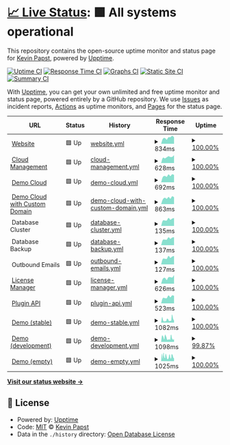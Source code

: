 # [📈 Live Status](https://kevinpapst.github.io/cloud-status): <!--live status--> **🟩 All systems operational**

This repository contains the open-source uptime monitor and status page for [Kevin Papst](www.kevinpapst.de), powered by [Upptime](https://github.com/upptime/upptime).

[![Uptime CI](https://github.com/kevinpapst/cloud-status/workflows/Uptime%20CI/badge.svg)](https://github.com/kevinpapst/cloud-status/actions?query=workflow%3A%22Uptime+CI%22)
[![Response Time CI](https://github.com/kevinpapst/cloud-status/workflows/Response%20Time%20CI/badge.svg)](https://github.com/kevinpapst/cloud-status/actions?query=workflow%3A%22Response+Time+CI%22)
[![Graphs CI](https://github.com/kevinpapst/cloud-status/workflows/Graphs%20CI/badge.svg)](https://github.com/kevinpapst/cloud-status/actions?query=workflow%3A%22Graphs+CI%22)
[![Static Site CI](https://github.com/kevinpapst/cloud-status/workflows/Static%20Site%20CI/badge.svg)](https://github.com/kevinpapst/cloud-status/actions?query=workflow%3A%22Static+Site+CI%22)
[![Summary CI](https://github.com/kevinpapst/cloud-status/workflows/Summary%20CI/badge.svg)](https://github.com/kevinpapst/cloud-status/actions?query=workflow%3A%22Summary+CI%22)

With [Upptime](https://upptime.js.org), you can get your own unlimited and free uptime monitor and status page, powered entirely by a GitHub repository. We use [Issues](https://github.com/kevinpapst/cloud-status/issues) as incident reports, [Actions](https://github.com/kevinpapst/cloud-status/actions) as uptime monitors, and [Pages](https://kevinpapst.github.io/cloud-status) for the status page.

<!--start: status pages-->
<!-- This summary is generated by Upptime (https://github.com/upptime/upptime) -->
<!-- Do not edit this manually, your changes will be overwritten -->
<!-- prettier-ignore -->
| URL | Status | History | Response Time | Uptime |
| --- | ------ | ------- | ------------- | ------ |
| <img alt="" src="https://icons.duckduckgo.com/ip3/www.kimai.org.ico" height="13"> [Website](https://www.kimai.org) | 🟩 Up | [website.yml](https://github.com/kevinpapst/cloud-status/commits/HEAD/history/website.yml) | <details><summary><img alt="Response time graph" src="./graphs/website/response-time-week.png" height="20"> 834ms</summary><br><a href="https://uptime.kimai.cloud/history/website"><img alt="Response time 870" src="https://img.shields.io/endpoint?url=https%3A%2F%2Fraw.githubusercontent.com%2Fkevinpapst%2Fcloud-status%2FHEAD%2Fapi%2Fwebsite%2Fresponse-time.json"></a><br><a href="https://uptime.kimai.cloud/history/website"><img alt="24-hour response time 890" src="https://img.shields.io/endpoint?url=https%3A%2F%2Fraw.githubusercontent.com%2Fkevinpapst%2Fcloud-status%2FHEAD%2Fapi%2Fwebsite%2Fresponse-time-day.json"></a><br><a href="https://uptime.kimai.cloud/history/website"><img alt="7-day response time 834" src="https://img.shields.io/endpoint?url=https%3A%2F%2Fraw.githubusercontent.com%2Fkevinpapst%2Fcloud-status%2FHEAD%2Fapi%2Fwebsite%2Fresponse-time-week.json"></a><br><a href="https://uptime.kimai.cloud/history/website"><img alt="30-day response time 881" src="https://img.shields.io/endpoint?url=https%3A%2F%2Fraw.githubusercontent.com%2Fkevinpapst%2Fcloud-status%2FHEAD%2Fapi%2Fwebsite%2Fresponse-time-month.json"></a><br><a href="https://uptime.kimai.cloud/history/website"><img alt="1-year response time 883" src="https://img.shields.io/endpoint?url=https%3A%2F%2Fraw.githubusercontent.com%2Fkevinpapst%2Fcloud-status%2FHEAD%2Fapi%2Fwebsite%2Fresponse-time-year.json"></a></details> | <details><summary><a href="https://uptime.kimai.cloud/history/website">100.00%</a></summary><a href="https://uptime.kimai.cloud/history/website"><img alt="All-time uptime 100.00%" src="https://img.shields.io/endpoint?url=https%3A%2F%2Fraw.githubusercontent.com%2Fkevinpapst%2Fcloud-status%2FHEAD%2Fapi%2Fwebsite%2Fuptime.json"></a><br><a href="https://uptime.kimai.cloud/history/website"><img alt="24-hour uptime 100.00%" src="https://img.shields.io/endpoint?url=https%3A%2F%2Fraw.githubusercontent.com%2Fkevinpapst%2Fcloud-status%2FHEAD%2Fapi%2Fwebsite%2Fuptime-day.json"></a><br><a href="https://uptime.kimai.cloud/history/website"><img alt="7-day uptime 100.00%" src="https://img.shields.io/endpoint?url=https%3A%2F%2Fraw.githubusercontent.com%2Fkevinpapst%2Fcloud-status%2FHEAD%2Fapi%2Fwebsite%2Fuptime-week.json"></a><br><a href="https://uptime.kimai.cloud/history/website"><img alt="30-day uptime 100.00%" src="https://img.shields.io/endpoint?url=https%3A%2F%2Fraw.githubusercontent.com%2Fkevinpapst%2Fcloud-status%2FHEAD%2Fapi%2Fwebsite%2Fuptime-month.json"></a><br><a href="https://uptime.kimai.cloud/history/website"><img alt="1-year uptime 100.00%" src="https://img.shields.io/endpoint?url=https%3A%2F%2Fraw.githubusercontent.com%2Fkevinpapst%2Fcloud-status%2FHEAD%2Fapi%2Fwebsite%2Fuptime-year.json"></a></details>
| <img alt="" src="https://icons.duckduckgo.com/ip3/www.kimai.cloud.ico" height="13"> [Cloud Management](https://www.kimai.cloud/auth/registration) | 🟩 Up | [cloud-management.yml](https://github.com/kevinpapst/cloud-status/commits/HEAD/history/cloud-management.yml) | <details><summary><img alt="Response time graph" src="./graphs/cloud-management/response-time-week.png" height="20"> 628ms</summary><br><a href="https://uptime.kimai.cloud/history/cloud-management"><img alt="Response time 637" src="https://img.shields.io/endpoint?url=https%3A%2F%2Fraw.githubusercontent.com%2Fkevinpapst%2Fcloud-status%2FHEAD%2Fapi%2Fcloud-management%2Fresponse-time.json"></a><br><a href="https://uptime.kimai.cloud/history/cloud-management"><img alt="24-hour response time 806" src="https://img.shields.io/endpoint?url=https%3A%2F%2Fraw.githubusercontent.com%2Fkevinpapst%2Fcloud-status%2FHEAD%2Fapi%2Fcloud-management%2Fresponse-time-day.json"></a><br><a href="https://uptime.kimai.cloud/history/cloud-management"><img alt="7-day response time 628" src="https://img.shields.io/endpoint?url=https%3A%2F%2Fraw.githubusercontent.com%2Fkevinpapst%2Fcloud-status%2FHEAD%2Fapi%2Fcloud-management%2Fresponse-time-week.json"></a><br><a href="https://uptime.kimai.cloud/history/cloud-management"><img alt="30-day response time 659" src="https://img.shields.io/endpoint?url=https%3A%2F%2Fraw.githubusercontent.com%2Fkevinpapst%2Fcloud-status%2FHEAD%2Fapi%2Fcloud-management%2Fresponse-time-month.json"></a><br><a href="https://uptime.kimai.cloud/history/cloud-management"><img alt="1-year response time 637" src="https://img.shields.io/endpoint?url=https%3A%2F%2Fraw.githubusercontent.com%2Fkevinpapst%2Fcloud-status%2FHEAD%2Fapi%2Fcloud-management%2Fresponse-time-year.json"></a></details> | <details><summary><a href="https://uptime.kimai.cloud/history/cloud-management">100.00%</a></summary><a href="https://uptime.kimai.cloud/history/cloud-management"><img alt="All-time uptime 100.00%" src="https://img.shields.io/endpoint?url=https%3A%2F%2Fraw.githubusercontent.com%2Fkevinpapst%2Fcloud-status%2FHEAD%2Fapi%2Fcloud-management%2Fuptime.json"></a><br><a href="https://uptime.kimai.cloud/history/cloud-management"><img alt="24-hour uptime 100.00%" src="https://img.shields.io/endpoint?url=https%3A%2F%2Fraw.githubusercontent.com%2Fkevinpapst%2Fcloud-status%2FHEAD%2Fapi%2Fcloud-management%2Fuptime-day.json"></a><br><a href="https://uptime.kimai.cloud/history/cloud-management"><img alt="7-day uptime 100.00%" src="https://img.shields.io/endpoint?url=https%3A%2F%2Fraw.githubusercontent.com%2Fkevinpapst%2Fcloud-status%2FHEAD%2Fapi%2Fcloud-management%2Fuptime-week.json"></a><br><a href="https://uptime.kimai.cloud/history/cloud-management"><img alt="30-day uptime 100.00%" src="https://img.shields.io/endpoint?url=https%3A%2F%2Fraw.githubusercontent.com%2Fkevinpapst%2Fcloud-status%2FHEAD%2Fapi%2Fcloud-management%2Fuptime-month.json"></a><br><a href="https://uptime.kimai.cloud/history/cloud-management"><img alt="1-year uptime 100.00%" src="https://img.shields.io/endpoint?url=https%3A%2F%2Fraw.githubusercontent.com%2Fkevinpapst%2Fcloud-status%2FHEAD%2Fapi%2Fcloud-management%2Fuptime-year.json"></a></details>
| <img alt="" src="https://icons.duckduckgo.com/ip3/kevin.kimai.cloud.ico" height="13"> [Demo Cloud](https://kevin.kimai.cloud/de/login) | 🟩 Up | [demo-cloud.yml](https://github.com/kevinpapst/cloud-status/commits/HEAD/history/demo-cloud.yml) | <details><summary><img alt="Response time graph" src="./graphs/demo-cloud/response-time-week.png" height="20"> 692ms</summary><br><a href="https://uptime.kimai.cloud/history/demo-cloud"><img alt="Response time 668" src="https://img.shields.io/endpoint?url=https%3A%2F%2Fraw.githubusercontent.com%2Fkevinpapst%2Fcloud-status%2FHEAD%2Fapi%2Fdemo-cloud%2Fresponse-time.json"></a><br><a href="https://uptime.kimai.cloud/history/demo-cloud"><img alt="24-hour response time 761" src="https://img.shields.io/endpoint?url=https%3A%2F%2Fraw.githubusercontent.com%2Fkevinpapst%2Fcloud-status%2FHEAD%2Fapi%2Fdemo-cloud%2Fresponse-time-day.json"></a><br><a href="https://uptime.kimai.cloud/history/demo-cloud"><img alt="7-day response time 692" src="https://img.shields.io/endpoint?url=https%3A%2F%2Fraw.githubusercontent.com%2Fkevinpapst%2Fcloud-status%2FHEAD%2Fapi%2Fdemo-cloud%2Fresponse-time-week.json"></a><br><a href="https://uptime.kimai.cloud/history/demo-cloud"><img alt="30-day response time 756" src="https://img.shields.io/endpoint?url=https%3A%2F%2Fraw.githubusercontent.com%2Fkevinpapst%2Fcloud-status%2FHEAD%2Fapi%2Fdemo-cloud%2Fresponse-time-month.json"></a><br><a href="https://uptime.kimai.cloud/history/demo-cloud"><img alt="1-year response time 684" src="https://img.shields.io/endpoint?url=https%3A%2F%2Fraw.githubusercontent.com%2Fkevinpapst%2Fcloud-status%2FHEAD%2Fapi%2Fdemo-cloud%2Fresponse-time-year.json"></a></details> | <details><summary><a href="https://uptime.kimai.cloud/history/demo-cloud">100.00%</a></summary><a href="https://uptime.kimai.cloud/history/demo-cloud"><img alt="All-time uptime 100.00%" src="https://img.shields.io/endpoint?url=https%3A%2F%2Fraw.githubusercontent.com%2Fkevinpapst%2Fcloud-status%2FHEAD%2Fapi%2Fdemo-cloud%2Fuptime.json"></a><br><a href="https://uptime.kimai.cloud/history/demo-cloud"><img alt="24-hour uptime 100.00%" src="https://img.shields.io/endpoint?url=https%3A%2F%2Fraw.githubusercontent.com%2Fkevinpapst%2Fcloud-status%2FHEAD%2Fapi%2Fdemo-cloud%2Fuptime-day.json"></a><br><a href="https://uptime.kimai.cloud/history/demo-cloud"><img alt="7-day uptime 100.00%" src="https://img.shields.io/endpoint?url=https%3A%2F%2Fraw.githubusercontent.com%2Fkevinpapst%2Fcloud-status%2FHEAD%2Fapi%2Fdemo-cloud%2Fuptime-week.json"></a><br><a href="https://uptime.kimai.cloud/history/demo-cloud"><img alt="30-day uptime 100.00%" src="https://img.shields.io/endpoint?url=https%3A%2F%2Fraw.githubusercontent.com%2Fkevinpapst%2Fcloud-status%2FHEAD%2Fapi%2Fdemo-cloud%2Fuptime-month.json"></a><br><a href="https://uptime.kimai.cloud/history/demo-cloud"><img alt="1-year uptime 100.00%" src="https://img.shields.io/endpoint?url=https%3A%2F%2Fraw.githubusercontent.com%2Fkevinpapst%2Fcloud-status%2FHEAD%2Fapi%2Fdemo-cloud%2Fuptime-year.json"></a></details>
| <img alt="" src="https://icons.duckduckgo.com/ip3/time.kevinpapst.de.ico" height="13"> [Demo Cloud with Custom Domain](https://time.kevinpapst.de/de/login) | 🟩 Up | [demo-cloud-with-custom-domain.yml](https://github.com/kevinpapst/cloud-status/commits/HEAD/history/demo-cloud-with-custom-domain.yml) | <details><summary><img alt="Response time graph" src="./graphs/demo-cloud-with-custom-domain/response-time-week.png" height="20"> 863ms</summary><br><a href="https://uptime.kimai.cloud/history/demo-cloud-with-custom-domain"><img alt="Response time 958" src="https://img.shields.io/endpoint?url=https%3A%2F%2Fraw.githubusercontent.com%2Fkevinpapst%2Fcloud-status%2FHEAD%2Fapi%2Fdemo-cloud-with-custom-domain%2Fresponse-time.json"></a><br><a href="https://uptime.kimai.cloud/history/demo-cloud-with-custom-domain"><img alt="24-hour response time 944" src="https://img.shields.io/endpoint?url=https%3A%2F%2Fraw.githubusercontent.com%2Fkevinpapst%2Fcloud-status%2FHEAD%2Fapi%2Fdemo-cloud-with-custom-domain%2Fresponse-time-day.json"></a><br><a href="https://uptime.kimai.cloud/history/demo-cloud-with-custom-domain"><img alt="7-day response time 863" src="https://img.shields.io/endpoint?url=https%3A%2F%2Fraw.githubusercontent.com%2Fkevinpapst%2Fcloud-status%2FHEAD%2Fapi%2Fdemo-cloud-with-custom-domain%2Fresponse-time-week.json"></a><br><a href="https://uptime.kimai.cloud/history/demo-cloud-with-custom-domain"><img alt="30-day response time 948" src="https://img.shields.io/endpoint?url=https%3A%2F%2Fraw.githubusercontent.com%2Fkevinpapst%2Fcloud-status%2FHEAD%2Fapi%2Fdemo-cloud-with-custom-domain%2Fresponse-time-month.json"></a><br><a href="https://uptime.kimai.cloud/history/demo-cloud-with-custom-domain"><img alt="1-year response time 958" src="https://img.shields.io/endpoint?url=https%3A%2F%2Fraw.githubusercontent.com%2Fkevinpapst%2Fcloud-status%2FHEAD%2Fapi%2Fdemo-cloud-with-custom-domain%2Fresponse-time-year.json"></a></details> | <details><summary><a href="https://uptime.kimai.cloud/history/demo-cloud-with-custom-domain">100.00%</a></summary><a href="https://uptime.kimai.cloud/history/demo-cloud-with-custom-domain"><img alt="All-time uptime 100.00%" src="https://img.shields.io/endpoint?url=https%3A%2F%2Fraw.githubusercontent.com%2Fkevinpapst%2Fcloud-status%2FHEAD%2Fapi%2Fdemo-cloud-with-custom-domain%2Fuptime.json"></a><br><a href="https://uptime.kimai.cloud/history/demo-cloud-with-custom-domain"><img alt="24-hour uptime 100.00%" src="https://img.shields.io/endpoint?url=https%3A%2F%2Fraw.githubusercontent.com%2Fkevinpapst%2Fcloud-status%2FHEAD%2Fapi%2Fdemo-cloud-with-custom-domain%2Fuptime-day.json"></a><br><a href="https://uptime.kimai.cloud/history/demo-cloud-with-custom-domain"><img alt="7-day uptime 100.00%" src="https://img.shields.io/endpoint?url=https%3A%2F%2Fraw.githubusercontent.com%2Fkevinpapst%2Fcloud-status%2FHEAD%2Fapi%2Fdemo-cloud-with-custom-domain%2Fuptime-week.json"></a><br><a href="https://uptime.kimai.cloud/history/demo-cloud-with-custom-domain"><img alt="30-day uptime 100.00%" src="https://img.shields.io/endpoint?url=https%3A%2F%2Fraw.githubusercontent.com%2Fkevinpapst%2Fcloud-status%2FHEAD%2Fapi%2Fdemo-cloud-with-custom-domain%2Fuptime-month.json"></a><br><a href="https://uptime.kimai.cloud/history/demo-cloud-with-custom-domain"><img alt="1-year uptime 100.00%" src="https://img.shields.io/endpoint?url=https%3A%2F%2Fraw.githubusercontent.com%2Fkevinpapst%2Fcloud-status%2FHEAD%2Fapi%2Fdemo-cloud-with-custom-domain%2Fuptime-year.json"></a></details>
| <img alt="" src="https://icons.duckduckgo.com/ip3/null.ico" height="13"> Database Cluster | 🟩 Up | [database-cluster.yml](https://github.com/kevinpapst/cloud-status/commits/HEAD/history/database-cluster.yml) | <details><summary><img alt="Response time graph" src="./graphs/database-cluster/response-time-week.png" height="20"> 135ms</summary><br><a href="https://uptime.kimai.cloud/history/database-cluster"><img alt="Response time 137" src="https://img.shields.io/endpoint?url=https%3A%2F%2Fraw.githubusercontent.com%2Fkevinpapst%2Fcloud-status%2FHEAD%2Fapi%2Fdatabase-cluster%2Fresponse-time.json"></a><br><a href="https://uptime.kimai.cloud/history/database-cluster"><img alt="24-hour response time 164" src="https://img.shields.io/endpoint?url=https%3A%2F%2Fraw.githubusercontent.com%2Fkevinpapst%2Fcloud-status%2FHEAD%2Fapi%2Fdatabase-cluster%2Fresponse-time-day.json"></a><br><a href="https://uptime.kimai.cloud/history/database-cluster"><img alt="7-day response time 135" src="https://img.shields.io/endpoint?url=https%3A%2F%2Fraw.githubusercontent.com%2Fkevinpapst%2Fcloud-status%2FHEAD%2Fapi%2Fdatabase-cluster%2Fresponse-time-week.json"></a><br><a href="https://uptime.kimai.cloud/history/database-cluster"><img alt="30-day response time 143" src="https://img.shields.io/endpoint?url=https%3A%2F%2Fraw.githubusercontent.com%2Fkevinpapst%2Fcloud-status%2FHEAD%2Fapi%2Fdatabase-cluster%2Fresponse-time-month.json"></a><br><a href="https://uptime.kimai.cloud/history/database-cluster"><img alt="1-year response time 139" src="https://img.shields.io/endpoint?url=https%3A%2F%2Fraw.githubusercontent.com%2Fkevinpapst%2Fcloud-status%2FHEAD%2Fapi%2Fdatabase-cluster%2Fresponse-time-year.json"></a></details> | <details><summary><a href="https://uptime.kimai.cloud/history/database-cluster">100.00%</a></summary><a href="https://uptime.kimai.cloud/history/database-cluster"><img alt="All-time uptime 100.00%" src="https://img.shields.io/endpoint?url=https%3A%2F%2Fraw.githubusercontent.com%2Fkevinpapst%2Fcloud-status%2FHEAD%2Fapi%2Fdatabase-cluster%2Fuptime.json"></a><br><a href="https://uptime.kimai.cloud/history/database-cluster"><img alt="24-hour uptime 100.00%" src="https://img.shields.io/endpoint?url=https%3A%2F%2Fraw.githubusercontent.com%2Fkevinpapst%2Fcloud-status%2FHEAD%2Fapi%2Fdatabase-cluster%2Fuptime-day.json"></a><br><a href="https://uptime.kimai.cloud/history/database-cluster"><img alt="7-day uptime 100.00%" src="https://img.shields.io/endpoint?url=https%3A%2F%2Fraw.githubusercontent.com%2Fkevinpapst%2Fcloud-status%2FHEAD%2Fapi%2Fdatabase-cluster%2Fuptime-week.json"></a><br><a href="https://uptime.kimai.cloud/history/database-cluster"><img alt="30-day uptime 100.00%" src="https://img.shields.io/endpoint?url=https%3A%2F%2Fraw.githubusercontent.com%2Fkevinpapst%2Fcloud-status%2FHEAD%2Fapi%2Fdatabase-cluster%2Fuptime-month.json"></a><br><a href="https://uptime.kimai.cloud/history/database-cluster"><img alt="1-year uptime 100.00%" src="https://img.shields.io/endpoint?url=https%3A%2F%2Fraw.githubusercontent.com%2Fkevinpapst%2Fcloud-status%2FHEAD%2Fapi%2Fdatabase-cluster%2Fuptime-year.json"></a></details>
| <img alt="" src="https://icons.duckduckgo.com/ip3/null.ico" height="13"> Database Backup | 🟩 Up | [database-backup.yml](https://github.com/kevinpapst/cloud-status/commits/HEAD/history/database-backup.yml) | <details><summary><img alt="Response time graph" src="./graphs/database-backup/response-time-week.png" height="20"> 137ms</summary><br><a href="https://uptime.kimai.cloud/history/database-backup"><img alt="Response time 138" src="https://img.shields.io/endpoint?url=https%3A%2F%2Fraw.githubusercontent.com%2Fkevinpapst%2Fcloud-status%2FHEAD%2Fapi%2Fdatabase-backup%2Fresponse-time.json"></a><br><a href="https://uptime.kimai.cloud/history/database-backup"><img alt="24-hour response time 167" src="https://img.shields.io/endpoint?url=https%3A%2F%2Fraw.githubusercontent.com%2Fkevinpapst%2Fcloud-status%2FHEAD%2Fapi%2Fdatabase-backup%2Fresponse-time-day.json"></a><br><a href="https://uptime.kimai.cloud/history/database-backup"><img alt="7-day response time 137" src="https://img.shields.io/endpoint?url=https%3A%2F%2Fraw.githubusercontent.com%2Fkevinpapst%2Fcloud-status%2FHEAD%2Fapi%2Fdatabase-backup%2Fresponse-time-week.json"></a><br><a href="https://uptime.kimai.cloud/history/database-backup"><img alt="30-day response time 145" src="https://img.shields.io/endpoint?url=https%3A%2F%2Fraw.githubusercontent.com%2Fkevinpapst%2Fcloud-status%2FHEAD%2Fapi%2Fdatabase-backup%2Fresponse-time-month.json"></a><br><a href="https://uptime.kimai.cloud/history/database-backup"><img alt="1-year response time 140" src="https://img.shields.io/endpoint?url=https%3A%2F%2Fraw.githubusercontent.com%2Fkevinpapst%2Fcloud-status%2FHEAD%2Fapi%2Fdatabase-backup%2Fresponse-time-year.json"></a></details> | <details><summary><a href="https://uptime.kimai.cloud/history/database-backup">100.00%</a></summary><a href="https://uptime.kimai.cloud/history/database-backup"><img alt="All-time uptime 99.96%" src="https://img.shields.io/endpoint?url=https%3A%2F%2Fraw.githubusercontent.com%2Fkevinpapst%2Fcloud-status%2FHEAD%2Fapi%2Fdatabase-backup%2Fuptime.json"></a><br><a href="https://uptime.kimai.cloud/history/database-backup"><img alt="24-hour uptime 100.00%" src="https://img.shields.io/endpoint?url=https%3A%2F%2Fraw.githubusercontent.com%2Fkevinpapst%2Fcloud-status%2FHEAD%2Fapi%2Fdatabase-backup%2Fuptime-day.json"></a><br><a href="https://uptime.kimai.cloud/history/database-backup"><img alt="7-day uptime 100.00%" src="https://img.shields.io/endpoint?url=https%3A%2F%2Fraw.githubusercontent.com%2Fkevinpapst%2Fcloud-status%2FHEAD%2Fapi%2Fdatabase-backup%2Fuptime-week.json"></a><br><a href="https://uptime.kimai.cloud/history/database-backup"><img alt="30-day uptime 100.00%" src="https://img.shields.io/endpoint?url=https%3A%2F%2Fraw.githubusercontent.com%2Fkevinpapst%2Fcloud-status%2FHEAD%2Fapi%2Fdatabase-backup%2Fuptime-month.json"></a><br><a href="https://uptime.kimai.cloud/history/database-backup"><img alt="1-year uptime 99.91%" src="https://img.shields.io/endpoint?url=https%3A%2F%2Fraw.githubusercontent.com%2Fkevinpapst%2Fcloud-status%2FHEAD%2Fapi%2Fdatabase-backup%2Fuptime-year.json"></a></details>
| <img alt="" src="https://icons.duckduckgo.com/ip3/null.ico" height="13"> Outbound Emails | 🟩 Up | [outbound-emails.yml](https://github.com/kevinpapst/cloud-status/commits/HEAD/history/outbound-emails.yml) | <details><summary><img alt="Response time graph" src="./graphs/outbound-emails/response-time-week.png" height="20"> 127ms</summary><br><a href="https://uptime.kimai.cloud/history/outbound-emails"><img alt="Response time 131" src="https://img.shields.io/endpoint?url=https%3A%2F%2Fraw.githubusercontent.com%2Fkevinpapst%2Fcloud-status%2FHEAD%2Fapi%2Foutbound-emails%2Fresponse-time.json"></a><br><a href="https://uptime.kimai.cloud/history/outbound-emails"><img alt="24-hour response time 157" src="https://img.shields.io/endpoint?url=https%3A%2F%2Fraw.githubusercontent.com%2Fkevinpapst%2Fcloud-status%2FHEAD%2Fapi%2Foutbound-emails%2Fresponse-time-day.json"></a><br><a href="https://uptime.kimai.cloud/history/outbound-emails"><img alt="7-day response time 127" src="https://img.shields.io/endpoint?url=https%3A%2F%2Fraw.githubusercontent.com%2Fkevinpapst%2Fcloud-status%2FHEAD%2Fapi%2Foutbound-emails%2Fresponse-time-week.json"></a><br><a href="https://uptime.kimai.cloud/history/outbound-emails"><img alt="30-day response time 135" src="https://img.shields.io/endpoint?url=https%3A%2F%2Fraw.githubusercontent.com%2Fkevinpapst%2Fcloud-status%2FHEAD%2Fapi%2Foutbound-emails%2Fresponse-time-month.json"></a><br><a href="https://uptime.kimai.cloud/history/outbound-emails"><img alt="1-year response time 133" src="https://img.shields.io/endpoint?url=https%3A%2F%2Fraw.githubusercontent.com%2Fkevinpapst%2Fcloud-status%2FHEAD%2Fapi%2Foutbound-emails%2Fresponse-time-year.json"></a></details> | <details><summary><a href="https://uptime.kimai.cloud/history/outbound-emails">100.00%</a></summary><a href="https://uptime.kimai.cloud/history/outbound-emails"><img alt="All-time uptime 99.98%" src="https://img.shields.io/endpoint?url=https%3A%2F%2Fraw.githubusercontent.com%2Fkevinpapst%2Fcloud-status%2FHEAD%2Fapi%2Foutbound-emails%2Fuptime.json"></a><br><a href="https://uptime.kimai.cloud/history/outbound-emails"><img alt="24-hour uptime 100.00%" src="https://img.shields.io/endpoint?url=https%3A%2F%2Fraw.githubusercontent.com%2Fkevinpapst%2Fcloud-status%2FHEAD%2Fapi%2Foutbound-emails%2Fuptime-day.json"></a><br><a href="https://uptime.kimai.cloud/history/outbound-emails"><img alt="7-day uptime 100.00%" src="https://img.shields.io/endpoint?url=https%3A%2F%2Fraw.githubusercontent.com%2Fkevinpapst%2Fcloud-status%2FHEAD%2Fapi%2Foutbound-emails%2Fuptime-week.json"></a><br><a href="https://uptime.kimai.cloud/history/outbound-emails"><img alt="30-day uptime 100.00%" src="https://img.shields.io/endpoint?url=https%3A%2F%2Fraw.githubusercontent.com%2Fkevinpapst%2Fcloud-status%2FHEAD%2Fapi%2Foutbound-emails%2Fuptime-month.json"></a><br><a href="https://uptime.kimai.cloud/history/outbound-emails"><img alt="1-year uptime 99.96%" src="https://img.shields.io/endpoint?url=https%3A%2F%2Fraw.githubusercontent.com%2Fkevinpapst%2Fcloud-status%2FHEAD%2Fapi%2Foutbound-emails%2Fuptime-year.json"></a></details>
| <img alt="" src="https://icons.duckduckgo.com/ip3/license.kimai.org.ico" height="13"> [License Manager](https://license.kimai.org/) | 🟩 Up | [license-manager.yml](https://github.com/kevinpapst/cloud-status/commits/HEAD/history/license-manager.yml) | <details><summary><img alt="Response time graph" src="./graphs/license-manager/response-time-week.png" height="20"> 626ms</summary><br><a href="https://uptime.kimai.cloud/history/license-manager"><img alt="Response time 636" src="https://img.shields.io/endpoint?url=https%3A%2F%2Fraw.githubusercontent.com%2Fkevinpapst%2Fcloud-status%2FHEAD%2Fapi%2Flicense-manager%2Fresponse-time.json"></a><br><a href="https://uptime.kimai.cloud/history/license-manager"><img alt="24-hour response time 888" src="https://img.shields.io/endpoint?url=https%3A%2F%2Fraw.githubusercontent.com%2Fkevinpapst%2Fcloud-status%2FHEAD%2Fapi%2Flicense-manager%2Fresponse-time-day.json"></a><br><a href="https://uptime.kimai.cloud/history/license-manager"><img alt="7-day response time 626" src="https://img.shields.io/endpoint?url=https%3A%2F%2Fraw.githubusercontent.com%2Fkevinpapst%2Fcloud-status%2FHEAD%2Fapi%2Flicense-manager%2Fresponse-time-week.json"></a><br><a href="https://uptime.kimai.cloud/history/license-manager"><img alt="30-day response time 636" src="https://img.shields.io/endpoint?url=https%3A%2F%2Fraw.githubusercontent.com%2Fkevinpapst%2Fcloud-status%2FHEAD%2Fapi%2Flicense-manager%2Fresponse-time-month.json"></a><br><a href="https://uptime.kimai.cloud/history/license-manager"><img alt="1-year response time 636" src="https://img.shields.io/endpoint?url=https%3A%2F%2Fraw.githubusercontent.com%2Fkevinpapst%2Fcloud-status%2FHEAD%2Fapi%2Flicense-manager%2Fresponse-time-year.json"></a></details> | <details><summary><a href="https://uptime.kimai.cloud/history/license-manager">100.00%</a></summary><a href="https://uptime.kimai.cloud/history/license-manager"><img alt="All-time uptime 100.00%" src="https://img.shields.io/endpoint?url=https%3A%2F%2Fraw.githubusercontent.com%2Fkevinpapst%2Fcloud-status%2FHEAD%2Fapi%2Flicense-manager%2Fuptime.json"></a><br><a href="https://uptime.kimai.cloud/history/license-manager"><img alt="24-hour uptime 100.00%" src="https://img.shields.io/endpoint?url=https%3A%2F%2Fraw.githubusercontent.com%2Fkevinpapst%2Fcloud-status%2FHEAD%2Fapi%2Flicense-manager%2Fuptime-day.json"></a><br><a href="https://uptime.kimai.cloud/history/license-manager"><img alt="7-day uptime 100.00%" src="https://img.shields.io/endpoint?url=https%3A%2F%2Fraw.githubusercontent.com%2Fkevinpapst%2Fcloud-status%2FHEAD%2Fapi%2Flicense-manager%2Fuptime-week.json"></a><br><a href="https://uptime.kimai.cloud/history/license-manager"><img alt="30-day uptime 100.00%" src="https://img.shields.io/endpoint?url=https%3A%2F%2Fraw.githubusercontent.com%2Fkevinpapst%2Fcloud-status%2FHEAD%2Fapi%2Flicense-manager%2Fuptime-month.json"></a><br><a href="https://uptime.kimai.cloud/history/license-manager"><img alt="1-year uptime 100.00%" src="https://img.shields.io/endpoint?url=https%3A%2F%2Fraw.githubusercontent.com%2Fkevinpapst%2Fcloud-status%2FHEAD%2Fapi%2Flicense-manager%2Fuptime-year.json"></a></details>
| <img alt="" src="https://icons.duckduckgo.com/ip3/www.kimai.org.ico" height="13"> [Plugin API](https://www.kimai.org/plugins.json) | 🟩 Up | [plugin-api.yml](https://github.com/kevinpapst/cloud-status/commits/HEAD/history/plugin-api.yml) | <details><summary><img alt="Response time graph" src="./graphs/plugin-api/response-time-week.png" height="20"> 523ms</summary><br><a href="https://uptime.kimai.cloud/history/plugin-api"><img alt="Response time 546" src="https://img.shields.io/endpoint?url=https%3A%2F%2Fraw.githubusercontent.com%2Fkevinpapst%2Fcloud-status%2FHEAD%2Fapi%2Fplugin-api%2Fresponse-time.json"></a><br><a href="https://uptime.kimai.cloud/history/plugin-api"><img alt="24-hour response time 612" src="https://img.shields.io/endpoint?url=https%3A%2F%2Fraw.githubusercontent.com%2Fkevinpapst%2Fcloud-status%2FHEAD%2Fapi%2Fplugin-api%2Fresponse-time-day.json"></a><br><a href="https://uptime.kimai.cloud/history/plugin-api"><img alt="7-day response time 523" src="https://img.shields.io/endpoint?url=https%3A%2F%2Fraw.githubusercontent.com%2Fkevinpapst%2Fcloud-status%2FHEAD%2Fapi%2Fplugin-api%2Fresponse-time-week.json"></a><br><a href="https://uptime.kimai.cloud/history/plugin-api"><img alt="30-day response time 555" src="https://img.shields.io/endpoint?url=https%3A%2F%2Fraw.githubusercontent.com%2Fkevinpapst%2Fcloud-status%2FHEAD%2Fapi%2Fplugin-api%2Fresponse-time-month.json"></a><br><a href="https://uptime.kimai.cloud/history/plugin-api"><img alt="1-year response time 546" src="https://img.shields.io/endpoint?url=https%3A%2F%2Fraw.githubusercontent.com%2Fkevinpapst%2Fcloud-status%2FHEAD%2Fapi%2Fplugin-api%2Fresponse-time-year.json"></a></details> | <details><summary><a href="https://uptime.kimai.cloud/history/plugin-api">100.00%</a></summary><a href="https://uptime.kimai.cloud/history/plugin-api"><img alt="All-time uptime 100.00%" src="https://img.shields.io/endpoint?url=https%3A%2F%2Fraw.githubusercontent.com%2Fkevinpapst%2Fcloud-status%2FHEAD%2Fapi%2Fplugin-api%2Fuptime.json"></a><br><a href="https://uptime.kimai.cloud/history/plugin-api"><img alt="24-hour uptime 100.00%" src="https://img.shields.io/endpoint?url=https%3A%2F%2Fraw.githubusercontent.com%2Fkevinpapst%2Fcloud-status%2FHEAD%2Fapi%2Fplugin-api%2Fuptime-day.json"></a><br><a href="https://uptime.kimai.cloud/history/plugin-api"><img alt="7-day uptime 100.00%" src="https://img.shields.io/endpoint?url=https%3A%2F%2Fraw.githubusercontent.com%2Fkevinpapst%2Fcloud-status%2FHEAD%2Fapi%2Fplugin-api%2Fuptime-week.json"></a><br><a href="https://uptime.kimai.cloud/history/plugin-api"><img alt="30-day uptime 100.00%" src="https://img.shields.io/endpoint?url=https%3A%2F%2Fraw.githubusercontent.com%2Fkevinpapst%2Fcloud-status%2FHEAD%2Fapi%2Fplugin-api%2Fuptime-month.json"></a><br><a href="https://uptime.kimai.cloud/history/plugin-api"><img alt="1-year uptime 100.00%" src="https://img.shields.io/endpoint?url=https%3A%2F%2Fraw.githubusercontent.com%2Fkevinpapst%2Fcloud-status%2FHEAD%2Fapi%2Fplugin-api%2Fuptime-year.json"></a></details>
| <img alt="" src="https://icons.duckduckgo.com/ip3/demo-stable.kimai.org.ico" height="13"> [Demo (stable)](https://demo-stable.kimai.org/en/login) | 🟩 Up | [demo-stable.yml](https://github.com/kevinpapst/cloud-status/commits/HEAD/history/demo-stable.yml) | <details><summary><img alt="Response time graph" src="./graphs/demo-stable/response-time-week.png" height="20"> 1082ms</summary><br><a href="https://uptime.kimai.cloud/history/demo-stable"><img alt="Response time 889" src="https://img.shields.io/endpoint?url=https%3A%2F%2Fraw.githubusercontent.com%2Fkevinpapst%2Fcloud-status%2FHEAD%2Fapi%2Fdemo-stable%2Fresponse-time.json"></a><br><a href="https://uptime.kimai.cloud/history/demo-stable"><img alt="24-hour response time 779" src="https://img.shields.io/endpoint?url=https%3A%2F%2Fraw.githubusercontent.com%2Fkevinpapst%2Fcloud-status%2FHEAD%2Fapi%2Fdemo-stable%2Fresponse-time-day.json"></a><br><a href="https://uptime.kimai.cloud/history/demo-stable"><img alt="7-day response time 1082" src="https://img.shields.io/endpoint?url=https%3A%2F%2Fraw.githubusercontent.com%2Fkevinpapst%2Fcloud-status%2FHEAD%2Fapi%2Fdemo-stable%2Fresponse-time-week.json"></a><br><a href="https://uptime.kimai.cloud/history/demo-stable"><img alt="30-day response time 936" src="https://img.shields.io/endpoint?url=https%3A%2F%2Fraw.githubusercontent.com%2Fkevinpapst%2Fcloud-status%2FHEAD%2Fapi%2Fdemo-stable%2Fresponse-time-month.json"></a><br><a href="https://uptime.kimai.cloud/history/demo-stable"><img alt="1-year response time 889" src="https://img.shields.io/endpoint?url=https%3A%2F%2Fraw.githubusercontent.com%2Fkevinpapst%2Fcloud-status%2FHEAD%2Fapi%2Fdemo-stable%2Fresponse-time-year.json"></a></details> | <details><summary><a href="https://uptime.kimai.cloud/history/demo-stable">100.00%</a></summary><a href="https://uptime.kimai.cloud/history/demo-stable"><img alt="All-time uptime 99.98%" src="https://img.shields.io/endpoint?url=https%3A%2F%2Fraw.githubusercontent.com%2Fkevinpapst%2Fcloud-status%2FHEAD%2Fapi%2Fdemo-stable%2Fuptime.json"></a><br><a href="https://uptime.kimai.cloud/history/demo-stable"><img alt="24-hour uptime 100.00%" src="https://img.shields.io/endpoint?url=https%3A%2F%2Fraw.githubusercontent.com%2Fkevinpapst%2Fcloud-status%2FHEAD%2Fapi%2Fdemo-stable%2Fuptime-day.json"></a><br><a href="https://uptime.kimai.cloud/history/demo-stable"><img alt="7-day uptime 100.00%" src="https://img.shields.io/endpoint?url=https%3A%2F%2Fraw.githubusercontent.com%2Fkevinpapst%2Fcloud-status%2FHEAD%2Fapi%2Fdemo-stable%2Fuptime-week.json"></a><br><a href="https://uptime.kimai.cloud/history/demo-stable"><img alt="30-day uptime 99.96%" src="https://img.shields.io/endpoint?url=https%3A%2F%2Fraw.githubusercontent.com%2Fkevinpapst%2Fcloud-status%2FHEAD%2Fapi%2Fdemo-stable%2Fuptime-month.json"></a><br><a href="https://uptime.kimai.cloud/history/demo-stable"><img alt="1-year uptime 99.98%" src="https://img.shields.io/endpoint?url=https%3A%2F%2Fraw.githubusercontent.com%2Fkevinpapst%2Fcloud-status%2FHEAD%2Fapi%2Fdemo-stable%2Fuptime-year.json"></a></details>
| <img alt="" src="https://icons.duckduckgo.com/ip3/demo.kimai.org.ico" height="13"> [Demo (development)](https://demo.kimai.org/en/login) | 🟩 Up | [demo-development.yml](https://github.com/kevinpapst/cloud-status/commits/HEAD/history/demo-development.yml) | <details><summary><img alt="Response time graph" src="./graphs/demo-development/response-time-week.png" height="20"> 1098ms</summary><br><a href="https://uptime.kimai.cloud/history/demo-development"><img alt="Response time 1029" src="https://img.shields.io/endpoint?url=https%3A%2F%2Fraw.githubusercontent.com%2Fkevinpapst%2Fcloud-status%2FHEAD%2Fapi%2Fdemo-development%2Fresponse-time.json"></a><br><a href="https://uptime.kimai.cloud/history/demo-development"><img alt="24-hour response time 1331" src="https://img.shields.io/endpoint?url=https%3A%2F%2Fraw.githubusercontent.com%2Fkevinpapst%2Fcloud-status%2FHEAD%2Fapi%2Fdemo-development%2Fresponse-time-day.json"></a><br><a href="https://uptime.kimai.cloud/history/demo-development"><img alt="7-day response time 1098" src="https://img.shields.io/endpoint?url=https%3A%2F%2Fraw.githubusercontent.com%2Fkevinpapst%2Fcloud-status%2FHEAD%2Fapi%2Fdemo-development%2Fresponse-time-week.json"></a><br><a href="https://uptime.kimai.cloud/history/demo-development"><img alt="30-day response time 1023" src="https://img.shields.io/endpoint?url=https%3A%2F%2Fraw.githubusercontent.com%2Fkevinpapst%2Fcloud-status%2FHEAD%2Fapi%2Fdemo-development%2Fresponse-time-month.json"></a><br><a href="https://uptime.kimai.cloud/history/demo-development"><img alt="1-year response time 1029" src="https://img.shields.io/endpoint?url=https%3A%2F%2Fraw.githubusercontent.com%2Fkevinpapst%2Fcloud-status%2FHEAD%2Fapi%2Fdemo-development%2Fresponse-time-year.json"></a></details> | <details><summary><a href="https://uptime.kimai.cloud/history/demo-development">99.87%</a></summary><a href="https://uptime.kimai.cloud/history/demo-development"><img alt="All-time uptime 96.57%" src="https://img.shields.io/endpoint?url=https%3A%2F%2Fraw.githubusercontent.com%2Fkevinpapst%2Fcloud-status%2FHEAD%2Fapi%2Fdemo-development%2Fuptime.json"></a><br><a href="https://uptime.kimai.cloud/history/demo-development"><img alt="24-hour uptime 99.11%" src="https://img.shields.io/endpoint?url=https%3A%2F%2Fraw.githubusercontent.com%2Fkevinpapst%2Fcloud-status%2FHEAD%2Fapi%2Fdemo-development%2Fuptime-day.json"></a><br><a href="https://uptime.kimai.cloud/history/demo-development"><img alt="7-day uptime 99.87%" src="https://img.shields.io/endpoint?url=https%3A%2F%2Fraw.githubusercontent.com%2Fkevinpapst%2Fcloud-status%2FHEAD%2Fapi%2Fdemo-development%2Fuptime-week.json"></a><br><a href="https://uptime.kimai.cloud/history/demo-development"><img alt="30-day uptime 95.58%" src="https://img.shields.io/endpoint?url=https%3A%2F%2Fraw.githubusercontent.com%2Fkevinpapst%2Fcloud-status%2FHEAD%2Fapi%2Fdemo-development%2Fuptime-month.json"></a><br><a href="https://uptime.kimai.cloud/history/demo-development"><img alt="1-year uptime 96.57%" src="https://img.shields.io/endpoint?url=https%3A%2F%2Fraw.githubusercontent.com%2Fkevinpapst%2Fcloud-status%2FHEAD%2Fapi%2Fdemo-development%2Fuptime-year.json"></a></details>
| <img alt="" src="https://icons.duckduckgo.com/ip3/demo-empty.kimai.org.ico" height="13"> [Demo (empty)](https://demo-empty.kimai.org/en/login) | 🟩 Up | [demo-empty.yml](https://github.com/kevinpapst/cloud-status/commits/HEAD/history/demo-empty.yml) | <details><summary><img alt="Response time graph" src="./graphs/demo-empty/response-time-week.png" height="20"> 1025ms</summary><br><a href="https://uptime.kimai.cloud/history/demo-empty"><img alt="Response time 1044" src="https://img.shields.io/endpoint?url=https%3A%2F%2Fraw.githubusercontent.com%2Fkevinpapst%2Fcloud-status%2FHEAD%2Fapi%2Fdemo-empty%2Fresponse-time.json"></a><br><a href="https://uptime.kimai.cloud/history/demo-empty"><img alt="24-hour response time 637" src="https://img.shields.io/endpoint?url=https%3A%2F%2Fraw.githubusercontent.com%2Fkevinpapst%2Fcloud-status%2FHEAD%2Fapi%2Fdemo-empty%2Fresponse-time-day.json"></a><br><a href="https://uptime.kimai.cloud/history/demo-empty"><img alt="7-day response time 1025" src="https://img.shields.io/endpoint?url=https%3A%2F%2Fraw.githubusercontent.com%2Fkevinpapst%2Fcloud-status%2FHEAD%2Fapi%2Fdemo-empty%2Fresponse-time-week.json"></a><br><a href="https://uptime.kimai.cloud/history/demo-empty"><img alt="30-day response time 1023" src="https://img.shields.io/endpoint?url=https%3A%2F%2Fraw.githubusercontent.com%2Fkevinpapst%2Fcloud-status%2FHEAD%2Fapi%2Fdemo-empty%2Fresponse-time-month.json"></a><br><a href="https://uptime.kimai.cloud/history/demo-empty"><img alt="1-year response time 1044" src="https://img.shields.io/endpoint?url=https%3A%2F%2Fraw.githubusercontent.com%2Fkevinpapst%2Fcloud-status%2FHEAD%2Fapi%2Fdemo-empty%2Fresponse-time-year.json"></a></details> | <details><summary><a href="https://uptime.kimai.cloud/history/demo-empty">100.00%</a></summary><a href="https://uptime.kimai.cloud/history/demo-empty"><img alt="All-time uptime 98.64%" src="https://img.shields.io/endpoint?url=https%3A%2F%2Fraw.githubusercontent.com%2Fkevinpapst%2Fcloud-status%2FHEAD%2Fapi%2Fdemo-empty%2Fuptime.json"></a><br><a href="https://uptime.kimai.cloud/history/demo-empty"><img alt="24-hour uptime 100.00%" src="https://img.shields.io/endpoint?url=https%3A%2F%2Fraw.githubusercontent.com%2Fkevinpapst%2Fcloud-status%2FHEAD%2Fapi%2Fdemo-empty%2Fuptime-day.json"></a><br><a href="https://uptime.kimai.cloud/history/demo-empty"><img alt="7-day uptime 100.00%" src="https://img.shields.io/endpoint?url=https%3A%2F%2Fraw.githubusercontent.com%2Fkevinpapst%2Fcloud-status%2FHEAD%2Fapi%2Fdemo-empty%2Fuptime-week.json"></a><br><a href="https://uptime.kimai.cloud/history/demo-empty"><img alt="30-day uptime 97.29%" src="https://img.shields.io/endpoint?url=https%3A%2F%2Fraw.githubusercontent.com%2Fkevinpapst%2Fcloud-status%2FHEAD%2Fapi%2Fdemo-empty%2Fuptime-month.json"></a><br><a href="https://uptime.kimai.cloud/history/demo-empty"><img alt="1-year uptime 98.64%" src="https://img.shields.io/endpoint?url=https%3A%2F%2Fraw.githubusercontent.com%2Fkevinpapst%2Fcloud-status%2FHEAD%2Fapi%2Fdemo-empty%2Fuptime-year.json"></a></details>

<!--end: status pages-->

[**Visit our status website →**](https://kevinpapst.github.io/cloud-status)

## 📄 License

- Powered by: [Upptime](https://github.com/upptime/upptime)
- Code: [MIT](./LICENSE) © [Kevin Papst](www.kevinpapst.de)
- Data in the `./history` directory: [Open Database License](https://opendatacommons.org/licenses/odbl/1-0/)
